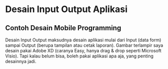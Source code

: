 # Desain Input Output Aplikasi
## Contoh Desain Mobile Programming

Desain Input Output maksudnya desain aplikasi mulai dari Input (data form) sampai Output (berupa tampilan atau cetak laporan).
Gambar terlampir saya desain pakai Adobe XD (caranya Easy, hanya drag & drop seperti Microsoft Visio).
Tapi kalau belum bisa, boleh pakai aplikasi apa aja, yang penting desainnya jadi.
